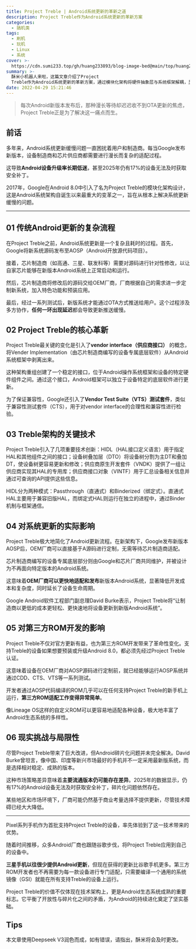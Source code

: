 ```yaml
---
title: Project Treble | Android系统更新的革新之道
description: Project Treble作为Android系统更新的革新方案
categories:
  - 搞机类
tags:
  - 刷机
  - 玩机
  - Linux
  - 系统
cover: >-
  https://cdn.sumi233.top/gh/huang233893/blog-image-bed@main/top/huang233893/imgs/blog/projecttreble.webp
summary: >-
  酥米小机器人来啦，这篇文章介绍了Project
  Treble作为Android系统更新的革新方案，通过模块化架构将硬件抽象层与系统框架解耦，显著缩短设备升级周期并降低适配成本，使OEM厂商能更快响应系统更新需求，同时推动第三方ROM兼容性提升，但Android碎片化问题仍存，部分厂商基于市场策略选择不推送更新，技术障碍已大幅降低却未完全消除。
date: 2022-04-29 15:21:46
---
```


> 每次Android新版本发布后，那种漫长等待却迟迟收不到OTA更新的焦虑，Project Treble正是为了解决这一痛点而生。

## 前话

多年来，Android系统更新缓慢问题一直困扰着用户和制造商。每当Google发布新版本，设备制造商和芯片供应商都需要进行漫长而复杂的适配过程。

这导致**Android设备升级率长期低迷**，甚至2025年仍有17%的设备无法及时获取安全补丁。

2017年，Google在Android 8.0中引入了名为Project Treble的模块化架构设计，这是Android系统架构自诞生以来最重大的变革之一，旨在从根本上解决系统更新缓慢的问题。

---

## 01 传统Android更新的复杂流程

在Project Treble之前，Android系统更新是一个复杂且耗时的过程。首先，Google将新系统源码发布至AOSP（Android开放源代码项目）。

接着，芯片制造商（如高通、三星、联发科等）需要对源码进行针对性修改，以让自家芯片能够在新版本Android系统上正常启动和运行。

然后，芯片制造商将修改后的源码交给OEM厂商，厂商根据自己的需求进一步定制新系统，加入特色功能和预装应用。

最后，经过一系列测试后，新版系统才能通过OTA方式推送给用户。这个过程涉及多方协作，**任何一环出现延迟**都会导致更新推送缓慢。

## 02 Project Treble的核心革新

Project Treble最关键的变化是引入了**vendor interface（供应商接口）** 的概念，将Vender Implementation（由芯片制造商编写的设备专属底层软件）从Android系统框架中剥离出来。

这种架构重组创建了一个稳定的接口，位于Android操作系统框架和设备的特定硬件组件之间。通过这个接口，Android框架可以独立于设备特定的底层软件进行更新。

为了保证兼容性，Google还引入了**Vendor Test Suite（VTS）测试套件**，类似于兼容性测试套件（CTS），用于对vendor interface的合理性和兼容性进行检验。

## 03 Treble架构的关键技术

Project Treble引入了几项重要技术创新：HIDL（HAL接口定义语言）用于指定HAL和其他组件之间的接口；设备树叠加层（DTO）将设备树分割为主DT和叠加DT，使设备树更容易更新和修改；供应商原生开发套件（VNDK）提供了一组让供应商实现其HAL的专用库；供应商接口对象（VINTF）用于汇总设备相关信息并通过可查询的API提供这些信息。

HIDL分为两种模式：Passthrough（直通式）和Binderized（绑定式）。直通式HAL主要用于兼容旧版HAL，而绑定式HAL则运行在独立的进程中，通过Binder机制与框架通信。

## 04 对系统更新的实际影响

Project Treble极大地简化了Android更新流程。在新架构下，Google发布新版本AOSP后，OEM厂商可以直接基于A源码进行定制，无需等待芯片制造商适配。

芯片制造商编写的设备专属底层部分则由Google和芯片厂商共同维护，并被设计为不再面向特定版本的Android系统。

这意味着**OEM厂商可以更快地适配和发布**新版本Android系统，显著降低开发成本和复杂度，同时延长了设备生命周期。

Google Android软件工程部门副总理David Burke表示，Project Treble将“让制造商以更低的成本更轻松、更快速地将设备更新到新版Android系统”。

## 05 对第三方ROM开发的影响

Project Treble不仅对官方更新有益，也为第三方ROM开发带来了革命性变化。支持Treble的设备如果想要预装或升级Android 8.0，都必须先经过Project Treble认证。

这意味着设备在OEM厂商对AOSP源码进行定制前，就已经能够运行AOSP系统并通过CDD、CTS、VTS等一系列测试。

开发者通过AOSP代码编译的ROM几乎可以在任何支持Project Treble的新手机上运行，**第三方ROM适配工作变得异常简单**。

像Lineage OS这样的自定义ROM可以更容易地适配各种设备，极大地丰富了Android生态系统的多样性。

## 06 现实挑战与局限性

尽管Project Treble带来了巨大改进，但Android碎片化问题并未完全解决。David Burke曾坦言，像中国、印度等新兴市场最好的手机并不一定采用最新版系统，而是选择相对稳定、成熟的版本。

这种市场策略差异意味着**主要流通版本仍可能存在差异**。2025年的数据显示，仍有17%的Android设备无法及时获取安全补丁，碎片化问题依然存在。

某些地区和市场环境下，厂商可能仍然基于商业考量选择不提供更新，尽管技术障碍已经大大降低。

---

Pixel系列手机作为首批支持Project Treble的设备，率先体验到了这一技术带来的优势。

随着时间推移，众多Android厂商也跟随谷歌步伐，将Project Treble应用到自己的设备中。

**三星手机以往很少提供Android更新**，但现在获得的更新比谷歌手机更多。第三方ROM开发者也不再需要为每一款设备进行专门适配，只需要编译一个通用的系统镜像（GSI）就能在所有支持Treble的设备上运行。

Project Treble的价值不仅体现在技术架构上，更是Android生态系统成熟的重要标志。它平衡了开放性与碎片化之间的矛盾，为Android的持续进化奠定了坚实基础。

## Tips
本文章使用Deepseek V3润色而成，如有错误，请指出，酥米将会及时更改。